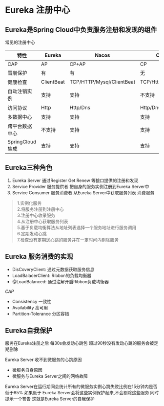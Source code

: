 # Eureka 注册中心

## **Eureka是Spring Cloud中负责服务注册和发现的组件**

常见的注册中心
  
|特性|Eureka|Nacos|Consul|Zookeeper|
|---|---|---|---|---|
|CAP|AP|CP+AP|CP|CP|
|雪崩保护|有|有|无|无|
|健康检查|ClientBeat|TCP/HTTP/Mysql/ClientBeat|TCP/Http/gRPC/Cmd|Keep Alive|
|自动注销实例|支持|支持|不支持|不支持|
|访问协议|Http|Http/Dns|Http/Dns|TCP|
|多数据中心|支持|支持|支持|不支持|
|跨平台数据中心|不支持|支持|支持|不支持|
|SpringCloud集成|支持|支持|支持|支持|

## **Eureka三种角色**

1. Eureka Server
    通过Register Get Renew 等接口提供的注册和发现
2. Service Provider
    服务提供者 把自身的服务实例注册到Eureka Server中
3. Service Consumer
    服务消费者 从Eureka Server中获取服务列表 消费服务

> 1.实例化服务  
> 2.将服务注册到注册中心  
> 3.注册中心收录服务  
> 4.从注册中心获取服务列表  
> 5.基于负载均衡算法从地址列表选择一个服务地址进行服务调用  
> 6.定期发动心跳  
> 7.检查没有定期送心跳的服务并在一定时间内剔除服务  

## **Eureka 服务消费的实现**

+ DisCoveryClient: 通过元数据获取服务信息
+ LoadBalacerClient: Ribbon的负载均衡器
+ @LoadBalanced: 通过注解开启Ribbon负载均衡器

*CAP*

+ Consistency  一致性
+ Availability 高可用
+ Partition-Tolerance 分区容错

## **Eureka自我保护**

服务在Eureka注册之后 每30s会发动心跳包 超过90秒没有发动心跳的服务会被定期删除

Eureka Server 收不到微服务的心跳原因

+ 微服务自身原因
+ 微服务与Eureka Server之间的网络故障

Eureka Server在运行期间会统计所有的微服务实例心跳失败比例在15分钟内是否低于85% 如果低于 Eureka Server会将这些实例保护起来,不会剔除这些服务 同时提示一个警告 这就是Eureka Server的自我保护
